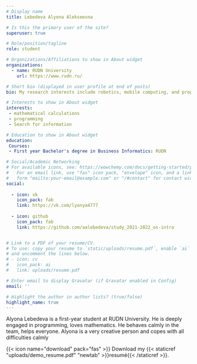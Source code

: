 ```yaml
---
# Display name
title: Lebedeva Alyona Alekseevna

# Is this the primary user of the site?
superuser: true

# Role/position/tagline
role: student

# Organizations/Affiliations to show in About widget
organizations:
  - name: RUDN University
    url: https://www.rudn.ru/

# Short bio (displayed in user profile at end of posts)
bio: My research interests include robotics, mobile computing, and programming. I am a student of Business Informatics

# Interests to show in About widget
interests:
 - mathematical calculations
 - programming
 - Search for information

# Education to show in About widget
education:
 Courses:
 - First year Bachelor's degree in Business Informatics: RUDN

# Social/Academic Networking
# For available icons, see: https://wowchemy.com/docs/getting-started/page-builder/#icons
#   For an email link, use "fas" icon pack, "envelope" icon, and a link in the
#   form "mailto:your-email@example.com" or "/#contact" for contact widget.
social:
 
  - icon: vk
    icon_pack: fab
    link: https://vk.com/lyonya4777
 
  - icon: github
    icon_pack: fab
    link: https://github.com/aalebedeva/study_2021-2022_os-intro


# Link to a PDF of your resume/CV.
# To use: copy your resume to `static/uploads/resume.pdf`, enable `ai` icons in `params.toml`,
# and uncomment the lines below.
# - icon: cv
#   icon_pack: ai
#   link: uploads/resume.pdf

# Enter email to display Gravatar (if Gravatar enabled in Config)
email: ''

# Highlight the author in author lists? (true/false)
highlight_name: true
---
```


Alyona Lebedeva is a first-year student at RUDN University. He is deeply engaged in programming, loves mathematics. He behaves calmly in the team, helps everyone. Alyona is a very creative person and copes with all difficulties calmly

{{< icon name="download" pack="fas" >}} Download my {{< staticref "uploads/demo_resume.pdf" "newtab" >}}resumé{{< /staticref >}}.
